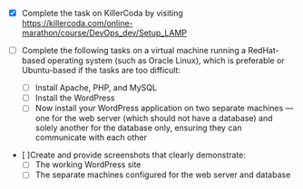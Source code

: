 - [x] Complete the task on KillerCoda by visiting https://killercoda.com/online-marathon/course/DevOps_dev/Setup_LAMP

- [ ] Complete the following tasks on a virtual machine running a RedHat-based operating system (such as Oracle Linux), which is preferable or Ubuntu-based if the tasks are too difficult:
  - [ ] Install Apache, PHP, and MySQL
  - [ ] Install the WordPress
  - [ ] Now install your WordPress application on two separate machines — one for the web server (which should not have a database) and solely another for the database only, ensuring they can communicate with each other

- [ ]Create and provide screenshots that clearly demonstrate:
  - [ ] The working WordPress site
  - [ ] The separate machines configured for the web server and database
